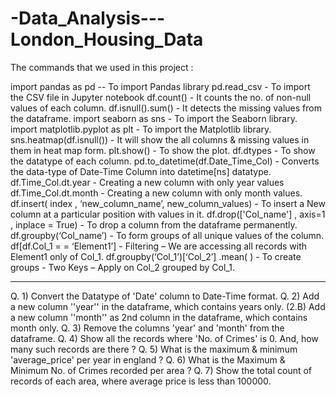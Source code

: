 # -Data_Analysis---London_Housing_Data

The commands that we used in this project :

import pandas as pd -- To import Pandas library
pd.read_csv - To import the CSV file in Jupyter notebook
df.count() - It counts the no. of non-null values of each column.
df.isnull().sum() - It detects the missing values from the dataframe.
import seaborn as sns - To import the Seaborn library.
import matplotlib.pyplot as plt - To import the Matplotlib library.
sns.heatmap(df.isnull()) - It will show the all columns & missing values in them in heat map form.
plt.show() - To show the plot.
df.dtypes - To show the datatype of each column.
pd.to_datetime(df.Date_Time_Col) - Converts the data-type of Date-Time Column into datetime[ns] datatype.
df.Time_Col.dt.year - Creating a new column with only year values
df.Time_Col.dt.month - Creating a new column with only month values.
df.insert( index , ‘new_column_name’, new_column_values) - To insert a New column at a particular position with values in it.
df.drop(['Col_name'] , axis=1 , inplace = True) - To drop a column from the dataframe permanently.
df.groupby(‘Col_name’) - To form groups of all unique values of the column.
df[df.Col_1 = = ‘Element1’] - Filtering – We are accessing all records with Element1 only of Col_1.
df.groupby(‘Col_1’)[‘Col_2’] .mean( ) - To create groups - Two Keys – Apply on Col_2 grouped by Col_1.

-----------------------------------------------------

Q. 1) Convert the Datatype of 'Date' column to Date-Time format.
Q. 2) Add a new column ''year'' in the dataframe, which contains years only.
(2.B) Add a new column ''month'' as 2nd column in the dataframe, which contains month only.
Q. 3) Remove the columns 'year' and 'month' from the dataframe.
Q. 4) Show all the records where 'No. of Crimes' is 0. And, how many such records are there ?
Q. 5) What is the maximum & minimum 'average_price' per year in england ?
Q. 6) What is the Maximum & Minimum No. of Crimes recorded per area ?
Q. 7) Show the total count of records of each area, where average price is less than 100000.
